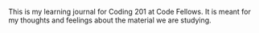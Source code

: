 This is my learning journal for Coding 201 at Code Fellows. 
It is meant for my thoughts and feelings about the material we are studying. 

